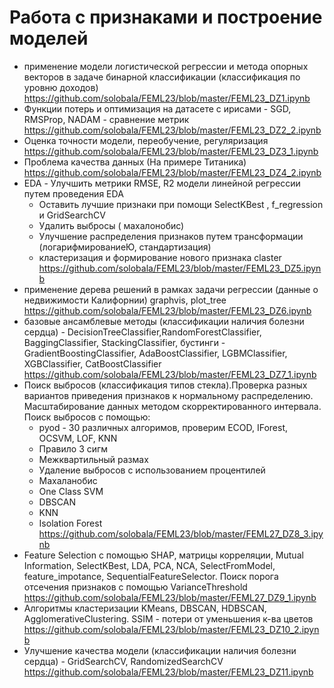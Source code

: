 # Работа с признаками и построение моделей
* применение модели логистической регрессии и метода опорных векторов в задаче бинарной классификации (классификация по уровню доходов)
  https://github.com/solobala/FEML23/blob/master/FEML23_DZ1.ipynb
* Функции потерь и оптимизация на датасете с ирисами - SGD, RMSProp, NADAM - сравнение метрик
  https://github.com/solobala/FEML23/blob/master/FEML23_DZ2_2.ipynb
* Оценка точности модели, переобучение, регуляризация
  https://github.com/solobala/FEML23/blob/master/FEML23_DZ3_1.ipynb
* Проблема качества данных (На примере Титаника)
  https://github.com/solobala/FEML23/blob/master/FEML23_DZ4_2.ipynb
* EDA - Улучшить метрики RMSE, R2 модели линейной регрессии путем проведения EDA
  * Оставить лучшие признаки при помощи SelectKBest , f_regression и GridSearchCV
  * Удалить выбросы ( махалонобис)
  * Улучшение распределения признаков путем трансформации (логарифмированиеЮ, стандартизация)
  *  кластеризация и формирование нового признака claster
  https://github.com/solobala/FEML23/blob/master/FEML23_DZ5.ipynb
* применение дерева решений в рамках задачи регрессии (данные о недвижимости Калифорнии) graphvis, plot_tree
    https://github.com/solobala/FEML23/blob/master/FEML23_DZ6.ipynb
* базовые ансамблевые методы (классификации наличия болезни сердца) -
DecisionTreeClassifier,RandomForestClassifier, BaggingClassifier, StackingClassifier,
бустинги - GradientBoostingClassifier, AdaBoostClassifier, LGBMClassifier, XGBClassifier, CatBoostClassifier
https://github.com/solobala/FEML23/blob/master/FEML23_DZ7_1.ipynb
* Поиск выбросов (классификация типов стекла).Проверка разных вариантов приведения признаков к нормальному распределению. Масштабирование данных методом скорректированного интервала. Поиск выбросов с помощью:
  * pyod - 30 различных алгоримов, проверим ECOD, IForest, OCSVM, LOF, KNN
  * Правило 3 сигм
  * Межквартильный размах
  * Удаление выбросов с использованием процентилей
  * Махаланобис
  * One Class SVM
  * DBSCAN
  * KNN
  * Isolation Forest
  https://github.com/solobala/FEML23/blob/master/FEML27_DZ8_3.ipynb
* Feature Selection c помощью SHAP, матрицы корреляции, Mutual Information, SelectKBest, LDA, PCA, NCA, SelectFromModel, feature_impotance, SequentialFeatureSelector.
  Поиск порога отсечения признаков с помощью VarianceThreshold
  https://github.com/solobala/FEML23/blob/master/FEML27_DZ9_1.ipynb
* Алгоритмы кластеризации KMeans, DBSCAN, HDBSCAN, AgglomerativeClustering. SSIM - потери от уменьшения к-ва цветов
  https://github.com/solobala/FEML23/blob/master/FEML23_DZ10_2.ipynb
* Улучшение качества модели (классификации наличия болезни сердца) - GridSearchCV, RandomizedSearchCV
  https://github.com/solobala/FEML23/blob/master/FEML23_DZ11.ipynb
  
